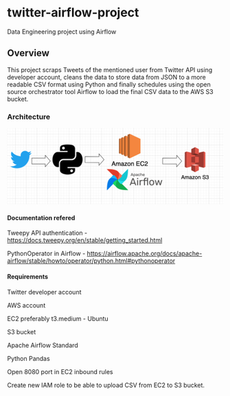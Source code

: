 # twitter-airflow-project
Data Engineering project using Airflow

## Overview

This project scraps Tweets of the mentioned user from Twitter API using developer account, cleans the data to store data from JSON to a more readable CSV format using Python and finally schedules using the open source orchestrator tool Airflow to load the final CSV data to the AWS S3 bucket.

### Architecture

![Twitter Airflow project](https://github.com/sfc-gh-arout/twitter-airflow-project/blob/main/Twitter_project.png)

#### Documentation refered

Tweepy API authentication - https://docs.tweepy.org/en/stable/getting_started.html

PythonOperator in Airflow - https://airflow.apache.org/docs/apache-airflow/stable/howto/operator/python.html#pythonoperator

#### Requirements

Twitter developer account

AWS account

EC2 preferably t3.medium - Ubuntu

S3 bucket

Apache Airflow Standard

Python Pandas

Open 8080 port in EC2 inbound rules

Create new IAM role to be able to upload CSV from EC2 to S3 bucket.

